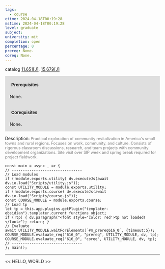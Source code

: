 ```yaml
---
tags:
  - course
ctime: 2024-04-18T00:19:28
mstime: 2024-04-18T00:19:28
level: graduate
subject: 
university: mit
completion: open
percentage: 0
prereq: None.
coreq: None.
---
```


catalog [11.651[J]](http://student.mit.edu/catalog/m11c.html#11.651), [15.679[J]](http://student.mit.edu/catalog/m15b.html#15.679)

<span style="display: block; padding: 15px; background-color: rgb(100, 100, 100, 0.2);"><font id="m_prereq616_0" style="display: block; font-family: Arial, sans-serif; font-weight: bold; padding: 5px">Prerequisites</font><br><span id="prereq616_0">None.</span></span>
<span style="display: block; padding: 15px; background-color: rgb(100, 100, 100, 0.2);"><font id="m_coreq616_0" style="display: block; font-family: Arial, sans-serif; font-weight: bold; padding: 5px">Corequisites</font><br><span id="coreq616_0">None.</span></span>

<font style="">Description:</font>
<font style="color: grey; font-size: 0.8rem;">Practical exploration of community revitalization in America's small towns and rural regions. Focuses on work, community, and culture. Consists of rigorous classroom discussions, research, and team projects with community development organizations. Site visit over SIP week and spring break required for project fieldwork.</font>

```dataviewjs
const main = async _ => {
// --------------------------------
// Load modules
if (!module.exports.utility) dv.executeJs(await dv.io.load("Scripts/utility.js"));
const UTILITY_MODULE = module.exports.utility;
if (!module.exports.course) dv.executeJs(await dv.io.load("Scripts/course.js"));
const COURSE_MODULE = module.exports.course;
// Load tp
let tp = this.app.plugins.getPlugin("templater-obsidian").templater.current_functions_object;
if (!tp) { dv.paragraph("<font style='color: red'>tp not loaded!</font>"); return; }
// Evaluate
await UTILITY_MODULE.waitForElements(`#m_prereq616_0`, {timeout:5});
COURSE_MODULE.evaluate_req("616_0", "prereq", UTILITY_MODULE, dv, tp);
COURSE_MODULE.evaluate_req("616_0", "coreq", UTILITY_MODULE, dv, tp);
// --------------------------------
}; main();
```

---

<< HELLO, WORLD >>
